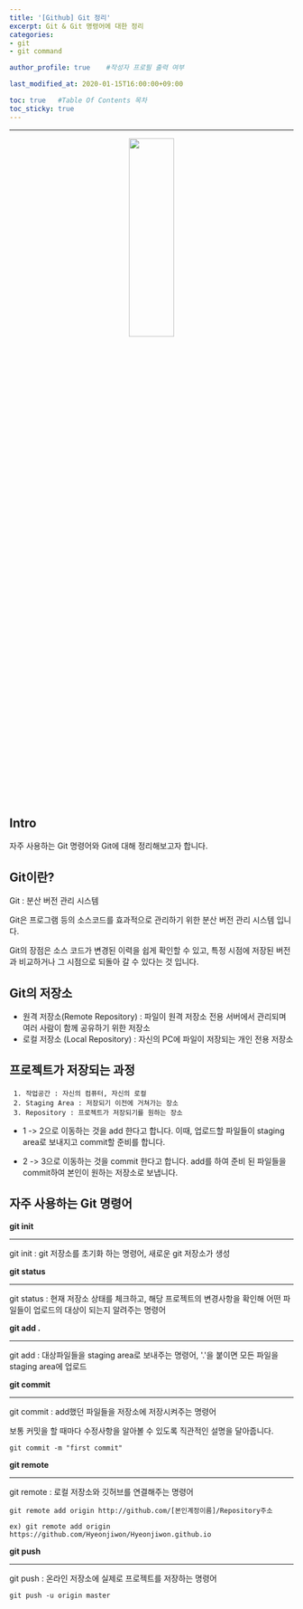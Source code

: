 ```yaml
---
title: '[Github] Git 정리'
excerpt: Git & Git 명령어에 대한 정리
categories:
- git
- git command

author_profile: true    #작성자 프로필 출력 여부

last_modified_at: 2020-01-15T16:00:00+09:00

toc: true   #Table Of Contents 목차 
toc_sticky: true
---
```


---

<center><img src="https://user-images.githubusercontent.com/47733530/72419812-df6e0780-37c0-11ea-907c-1fd2bace1f6d.png" width="40%" height="30%"></center>

## Intro
자주 사용하는 Git 명령어와 Git에 대해 정리해보고자 합니다.


## Git이란?
Git : 분산 버전 관리 시스템

Git은 프로그램 등의 소스코드를 효과적으로 관리하기 위한 분산 버전 관리 시스템 입니다.

Git의 장점은 소스 코드가 변경된 이력을 쉽게 확인할 수 있고, 특정 시점에 저장된 버전과 비교하거나 그 시점으로 되돌아 갈 수 있다는 것 입니다.  


## Git의 저장소

- 원격 저장소(Remote Repository) : 파일이 원격 저장소 전용 서버에서 관리되며 여러 사람이 함께 공유하기 위한 저장소
- 로컬 저장소 (Local Repository) : 자신의 PC에 파일이 저장되는 개인 전용 저장소


## 프로젝트가 저장되는 과정
```
 1. 작업공간 : 자신의 컴퓨터, 자신의 로컬
 2. Staging Area : 저장되기 이전에 거쳐가는 장소
 3. Repository : 프로젝트가 저장되기를 원하는 장소
```

 * 1 -> 2으로 이동하는 것을 add 한다고 합니다. 이때, 업로드할 파일들이 staging area로 보내지고 commit할 준비를 합니다.

 * 2 -> 3으로 이동하는 것을 commit 한다고 합니다. add를 하여 준비 된 파일들을 commit하여 본인이 원하는 저장소로 보냅니다.  


## 자주 사용하는 Git 명령어

__git init__

---
git init : git 저장소를 초기화 하는 명령어, 새로운 git 저장소가 생성

__git status__

---
git status : 현재 저장소 상태를 체크하고, 해당 프로젝트의 변경사항을 확인해 어떤 파일들이 업로드의 대상이 되는지 알려주는 명령어

__git add .__

---
git add : 대상파일들을 staging area로 보내주는 명령어, '.'을 붙이면 모든 파일을 staging area에 업로드

__git commit__

---
git commit : add했던 파일들을 저장소에 저장시켜주는 명령어

보통 커밋을 할 때마다 수정사항을 알아볼 수 있도록 직관적인 설명을 달아줍니다.

```
git commit -m "first commit"
```

__git remote__

---
git remote : 로컬 저장소와 깃허브를 연결해주는 명령어

```
git remote add origin http://github.com/[본인계정이름]/Repository주소

ex) git remote add origin https://github.com/Hyeonjiwon/Hyeonjiwon.github.io
```

__git push__

---
git push : 온라인 저장소에 실제로 프로젝트를 저장하는 명령어 

```
git push -u origin master
```